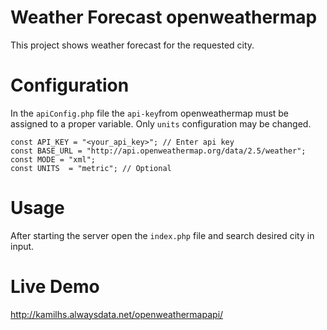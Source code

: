 # Weather Forecast openweathermap

This project shows weather forecast for the requested city.

# Configuration

In the ```apiConfig.php``` file the ```api-key```from openweathermap must be assigned to a proper variable. Only ```units``` configuration may be changed.
```
const API_KEY = "<your_api_key>"; // Enter api key
const BASE_URL = "http://api.openweathermap.org/data/2.5/weather";
const MODE = "xml";
const UNITS  = "metric"; // Optional
```

# Usage

After starting the server open the ```index.php``` file and search desired city in input.

# Live Demo 
http://kamilhs.alwaysdata.net/openweathermapapi/